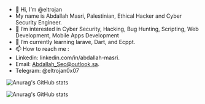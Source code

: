 - 👋 Hi, I’m @eltrojan
- My name is Abdallah Masri, Palestinian, Ethical Hacker and Cyber Security Engineer.
- 👀 I’m interested in Cyber Security, Hacking, Bug Hunting, Scripting, Web Development, Mobile Apps Development
- 🌱 I’m currently learning larave, Dart, and Ecppt.
- 📫 How to reach me : 
-  Linkedin: linkedin.com/in/abdallah-masri.
-  Email: Abdallah_Sec@outlook.sa.
-  Telegram:  @eltrojan0x07

<!---
eltrojan/eltrojan is a ✨ special ✨ repository because its `README.md` (this file) appears on your GitHub profile.
You can click the Preview link to take a look at your changes.
--->
![Anurag's GitHub stats](https://github-readme-stats.vercel.app/api?username=eltrojan&show_icons=true&theme=radical)

![Anurag's GitHub stats](https://github-readme-stats.vercel.app/api?username=eltrojan&count_private=true)
